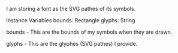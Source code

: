I am storing a font as the SVG pathes of its symbols.

Instance Variables
	bounds:		Rectangle
	glyphs:			String

bounds
	- This are the bounds of my symbols when they are drawn.

glyphs
	- This are the glyphes (SVG pathes) I provide.
